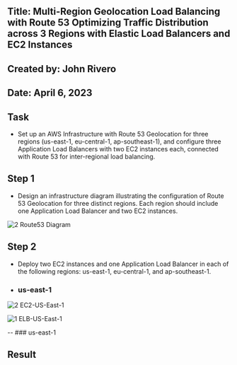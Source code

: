 
## Title: Multi-Region Geolocation Load Balancing with Route 53 Optimizing Traffic Distribution across 3 Regions with Elastic Load Balancers and EC2 Instances

## Created by: John Rivero

## Date: April 6, 2023


## Task

- Set up an AWS Infrastructure with Route 53 Geolocation for three regions (us-east-1, eu-central-1, ap-southeast-1), and configure three Application Load Balancers with two EC2 instances each, connected with Route 53 for inter-regional load balancing.


## Step 1

- Design an infrastructure diagram illustrating the configuration of Route 53 Geolocation for three distinct regions. Each region should include one Application Load Balancer and two EC2 instances.

![2  Route53 Diagram](https://user-images.githubusercontent.com/81208412/230541868-ffcd4d47-8ef0-454c-b27a-31e5996578df.jpg)


## Step 2

- Deploy two EC2 instances and one Application Load Balancer in each of the following regions: us-east-1, eu-central-1, and ap-southeast-1.


- ### us-east-1

![2  EC2-US-East-1](https://user-images.githubusercontent.com/81208412/230542770-b2e63a3a-1ae1-4e31-9bce-af3715efcd49.jpg)

![1  ELB-US-East-1](https://user-images.githubusercontent.com/81208412/230542783-1ffeeafc-ee3d-410d-bb2f-a3bcd763f355.jpg)


-- ### us-east-1








## Result
